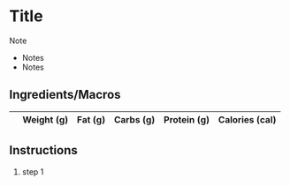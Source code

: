 # Title

> [!NOTE]
> - Notes
> - Notes

## Ingredients/Macros

|     | Weight (g) | Fat (g) | Carbs (g) | Protein (g) | Calories (cal) |
| --- | :--------: | :-----: | :-------: | :---------: | :------------: |


## Instructions

1. step 1

